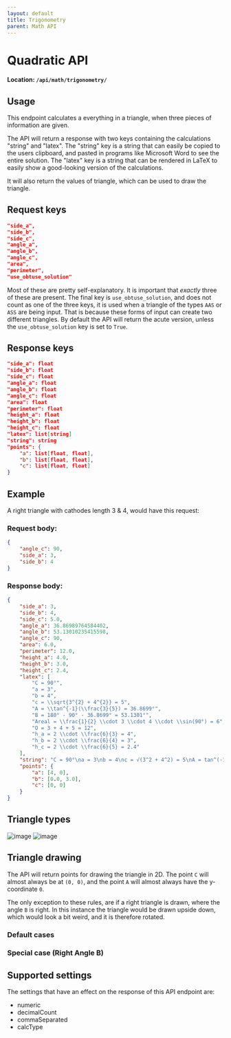 ```yaml
---
layout: default
title: Trigonometry
parent: Math API
---
```


# Quadratic API
#### Location: `/api/math/trigonometry/`

## Usage
This endpoint calculates a everything in a triangle, when three pieces of information are given.

The API will return a response with two keys containing the calculations "string" and "latex".
The "string" key is a string that can easily be copied to the users clipboard, and pasted in programs like Microsoft Word to see the entire solution.
The "latex" key is a string that can be rendered in LaTeX to easily show a good-looking version of the calculations.

It will also return the values of triangle, which can be used to draw the triangle.


## Request keys

```json
"side_a",
"side_b",
"side_c",
"angle_a",
"angle_b",
"angle_c",
"area",
"perimeter",
"use_obtuse_solution"
```

Most of these are pretty self-explanatory. It is important that _exactly_ three of these are present.
The final key is `use_obtuse_solution`, and does not count as one of the three keys, it is used when a triangle of the types `AAS` or `ASS` are being input.
That is because these forms of input can create two different triangles.
By default the API will return the acute version, unless the `use_obtuse_solution` key is set to `True`.

## Response keys
```json
"side_a": float
"side_b": float
"side_c": float
"angle_a": float
"angle_b": float
"angle_c": float
"area": float
"perimeter": float
"height_a": float
"height_b": float
"height_c": float
"latex": list[string]
"string": string
"points": {
    "a": list[float, float],
    "b": list[float, float],
    "c": list[float, float]
}
```


## Example
A right triangle with cathodes length 3 & 4, would have this request:


### Request body:

```json
{
    "angle_c": 90,
    "side_a": 3,
    "side_b": 4
}
```

### Response body:

```json
{
    "side_a": 3,
    "side_b": 4,
    "side_c": 5.0,
    "angle_a": 36.86989764584402,
    "angle_b": 53.13010235415598,
    "angle_c": 90,
    "area": 6.0,
    "perimeter": 12.0,
    "height_a": 4.0,
    "height_b": 3.0,
    "height_c": 2.4,
    "latex": [
        "C = 90°",
        "a = 3",
        "b = 4",
        "c = \\sqrt{3^{2} + 4^{2}} = 5",
        "A = \\tan^{-1}(\\frac{3}{5}) = 36.8699°",
        "B = 180° - 90° - 36.8699° = 53.1301°",
        "Areal = \\frac{1}{2} \\cdot 3 \\cdot 4 \\cdot \\sin(90°) = 6",
        "O = 3 + 4 + 5 = 12",
        "h_a = 2 \\cdot \\frac{6}{3} = 4",
        "h_b = 2 \\cdot \\frac{6}{4} = 3",
        "h_c = 2 \\cdot \\frac{6}{5} = 2.4"
    ],
    "string": "C = 90°\na = 3\nb = 4\nc = √(3^2 + 4^2) = 5\nA = tan^(-1) (3/5) = 36.8699°\nB = 180° - 90° - 36.8699° = 53.1301°\nAreal = 1/2 * 3 * 4 * sin(90°) = 6\nO = 3 + 4 + 5 = 12\nh_a = 2 * 6/3 = 4\nh_b = 2 * 6/4 = 3\nh_c = 2 * 6/5 = 2.4",
    "points": {
        "a": [4, 0],
        "b": [0.0, 3.0],
        "c": [0, 0]
    }
}
```

## Triangle types

![image](https://github.com/Zymat-dk/ZymatDocs/assets/32793938/59daf874-dbf8-40f9-bb58-310c564e1749)
![image](https://github.com/Zymat-dk/ZymatDocs/assets/32793938/7cb2ca3f-e969-4eb6-bb85-183f1ffab37f)


## Triangle drawing
The API will return points for drawing the triangle in 2D.
The point `C` will almost always be at `(0, 0)`, and the point `A` will almost always have the y-coordinate `0`.

The only exception to these rules, are if a right triangle is drawn, where the angle `B` is right.
In this instance the triangle would be drawn upside down, which would look a bit weird, and it is therefore rotated.

### Default cases


### Special case (Right Angle B)


## Supported settings
The settings that have an effect on the response of this API endpoint are:
* numeric
* decimalCount
* commaSeparated
* calcType

